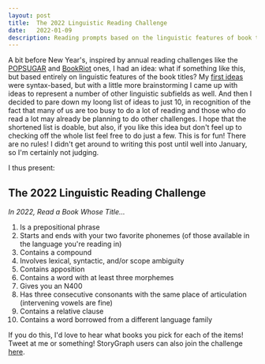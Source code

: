 ```yaml
---
layout: post
title:  The 2022 Linguistic Reading Challenge
date:   2022-01-09
description: Reading prompts based on the linguistic features of book titles
---
```


A bit before New Year's, inspired by annual reading challenges like the [POPSUGAR](https://www.popsugar.com/entertainment/reading-challenge-2022-48569820) and [BookRiot](https://bookriot.com/read-harder-2022/) ones, I had an idea: what if something like this, but based entirely on linguistic features of the book titles? My [first ideas](https://twitter.com/EmmaSManning/status/1474484864292306946) were syntax-based, but with a little more brainstorming I came up with ideas to represent a number of other linguistic subfields as well. And then I decided to pare down my loong list of ideas to just 10, in recognition of the fact that many of us are too busy to do a lot of reading and those who do read a lot may already be planning to do other challenges. I hope that the shortened list is doable, but also, if you like this idea but don't feel up to checking off the whole list feel free to do just a few. This is for fun! There are no rules! I didn't get around to writing this post until well into January, so I'm certainly not judging.

I thus present: 

## The 2022 Linguistic Reading Challenge

*In 2022, Read a Book Whose Title...*

1. Is a prepositional phrase
2. Starts and ends with your two favorite phonemes (of those available in the language you're reading in)
3. Contains a compound
4. Involves lexical, syntactic, and/or scope ambiguity
5. Contains apposition
6. Contains a word with at least three morphemes
7. Gives you an N400
8. Has three consecutive consonants with the same place of articulation (intervening vowels are fine)
9. Contains a relative clause
10. Contains a word borrowed from a different language family

If you do this, I'd love to hear what books you pick for each of the items! Tweet at me or something! StoryGraph users can also join the challenge [here](https://app.thestorygraph.com/reading_challenges/755cd0f3-72e0-476c-99a3-c0b327d32a36).